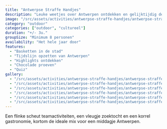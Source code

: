 ```yaml
---
title: "Antwerpse Straffe Handjes"
description: "Leuke weetjes over Antwerpen ontdekken en gelijktijdig de teamgeest versterken binnen je team, dan bevelen we de ludieke Straffe Handjes-tocht aan."
image: "/src/assets/activities/antwerpse-straffe-handjes/antwerpse-straffe-handjes-1.jpg"
category: "outdoor"
categories: ["outdoor", "cultureel"]
duration: "+/- 3u."
groupSize: "Minimum 8 personen"
availability: "Het hele jaar door"
features:
  - "Basketten in de stad"
  - "Tijdslijn opzetten van Antwerpen"
  - "Highlights ontdekken"
  - "Chocolade proeven"
  - "Quiz"
gallery:
  - "/src/assets/activities/antwerpse-straffe-handjes/antwerpse-straffe-handjes-2.jpg"
  - "/src/assets/activities/antwerpse-straffe-handjes/antwerpse-straffe-handjes-3.jpg"
  - "/src/assets/activities/antwerpse-straffe-handjes/antwerpse-straffe-handjes-4.jpg"
  - "/src/assets/activities/antwerpse-straffe-handjes/antwerpse-straffe-handjes-5.jpg"
  - "/src/assets/activities/antwerpse-straffe-handjes/antwerpse-straffe-handjes-6.jpg"
  - "/src/assets/activities/antwerpse-straffe-handjes/antwerpse-straffe-handjes-7.jpg"
---
```


Een flinke scheut teamactiviteiten, een vleugje zoektocht en een korrel gastronomie, kortom de ideale mix voor een middagje Antwerpen.

